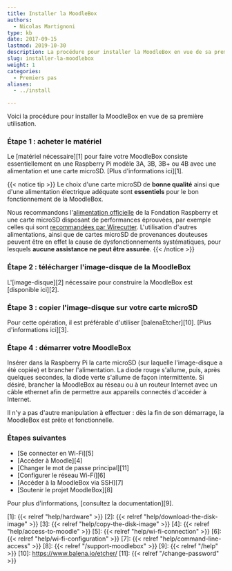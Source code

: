 ```yaml
---
title: Installer la MoodleBox
authors:
  - Nicolas Martignoni
type: kb
date: 2017-09-15
lastmod: 2019-10-30
description: La procédure pour installer la MoodleBox en vue de sa première utilisation est décrite ici
slug: installer-la-moodlebox
weight: 1
categories:
  - Premiers pas
aliases:
  - ../install

---
```

Voici la procédure pour installer la MoodleBox en vue de sa première utilisation.

### Étape 1 : acheter le matériel

Le [matériel nécessaire][1] pour faire votre MoodleBox consiste essentiellement en une Raspberry Pi modèle 3A, 3B, 3B+ ou 4B avec une alimentation et une carte microSD. [Plus d'informations ici][1].

{{< notice tip >}}
Le choix d'une carte microSD de __bonne qualité__ ainsi que d'une alimentation électrique adéquate sont __essentiels__ pour le bon fonctionnement de la MoodleBox.

Nous recommandons l'[alimentation officielle](https://www.raspberrypi.org/products/raspberry-pi-universal-power-supply/) de la Fondation Raspberry et une carte microSD disposant de performances éprouvées, par exemple celles qui sont [recommandées par Wirecutter](http://thewirecutter.com/reviews/best-microsd-card/). L'utilisation d'autres alimentations, ainsi que de cartes microSD de provenances douteuses peuvent être en effet la cause de dysfonctionnements systématiques, pour lesquels __aucune assistance ne peut être assurée__.
{{< /notice >}}


### Étape 2 : télécharger l'image-disque de la MoodleBox

L'[image-disque][2] nécessaire pour construire la MoodleBox est [disponible ici][2].

### Étape 3 : copier l'image-disque sur votre carte microSD

Pour cette opération, il est préférable d'utiliser [balenaEtcher][10]. [Plus d'informations ici][3].

### Étape 4 : démarrer votre MoodleBox

Insérer dans la Raspberry Pi la carte microSD (sur laquelle l'image-disque a été copiée) et brancher l'alimentation. La diode rouge s'allume, puis, après quelques secondes, la diode verte s'allume de façon intermittente. Si désiré, brancher la MoodleBox au réseau ou à un routeur Internet avec un câble ethernet afin de permettre aux appareils connectés d'accéder à Internet.

Il n'y a pas d'autre manipulation à effectuer : dès la fin de son démarrage, la MoodleBox est prête et fonctionnelle.

### Étapes suivantes

  * [Se connecter en Wi-Fi][5]
  * [Accéder à Moodle][4]
  * [Changer le mot de passe principal][11]
  * [Configurer le réseau Wi-Fi][6]
  * [Accéder à la MoodleBox via SSH][7]
  * [Soutenir le projet MoodleBox][8]

Pour plus d'informations, [consultez la documentation][9].

 [1]: {{< relref "help/hardware" >}}
 [2]: {{< relref "help/download-the-disk-image" >}}
 [3]: {{< relref "help/copy-the-disk-image" >}}
 [4]: {{< relref "help/access-to-moodle" >}}
 [5]: {{< relref "help/wi-fi-connection" >}}
 [6]: {{< relref "help/wi-fi-configuration" >}}
 [7]: {{< relref "help/command-line-access" >}}
 [8]: {{< relref "/support-moodlebox" >}}
 [9]: {{< relref "/help" >}}
 [10]: https://www.balena.io/etcher/
 [11]: {{< relref "/change-password" >}}
